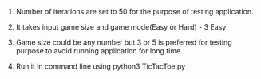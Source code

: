 1. Number of iterations are set to 50 for the purpose of testing application.

2. It takes input game size and game mode(Easy or Hard) - 3 Easy

3. Game size could be any number but 3 or 5 is preferred for testing purpose to avoid running application for long time.

4. Run it in command line using python3 TicTacToe.py